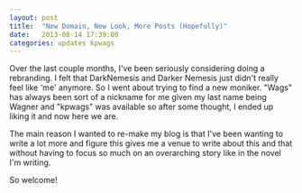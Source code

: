 ```yaml
---
layout: post
title:  "New Domain, New Look, More Posts (Hopefully)"
date:   2013-08-14 17:39:00
categories: updates kpwags
---
```


Over the last couple months, I've been seriously considering doing a rebranding. I felt that DarkNemesis and Darker Nemesis just didn't really feel like 'me' anymore. So I went about trying to find a new moniker. "Wags" has always been sort of a nickname for me given my last name being Wagner and "kpwags" was available so after some thought, I ended up liking it and now here we are.

The main reason I wanted to re-make my blog is that I've been wanting to write a lot more and figure this gives me a venue to write about this and that without having to focus so much on an overarching story like in the novel I'm writing.

So welcome!